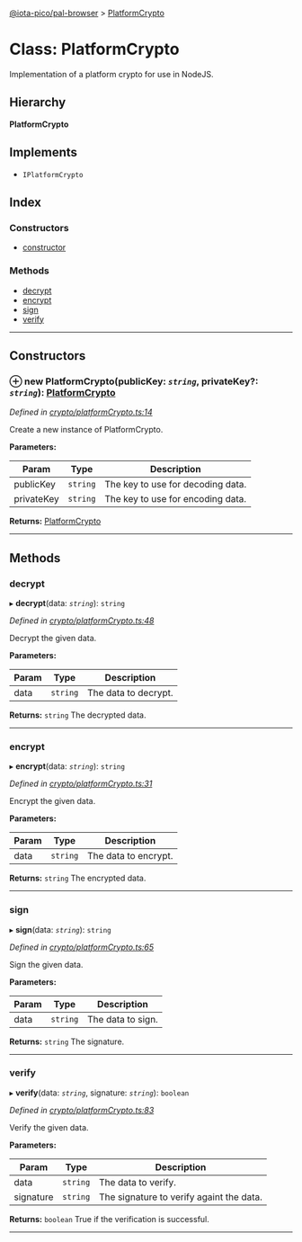 [@iota-pico/pal-browser](../README.md) > [PlatformCrypto](../classes/platformcrypto.md)

# Class: PlatformCrypto

Implementation of a platform crypto for use in NodeJS.

## Hierarchy

**PlatformCrypto**

## Implements

* `IPlatformCrypto`

## Index

### Constructors

* [constructor](platformcrypto.md#constructor)

### Methods

* [decrypt](platformcrypto.md#decrypt)
* [encrypt](platformcrypto.md#encrypt)
* [sign](platformcrypto.md#sign)
* [verify](platformcrypto.md#verify)

---

## Constructors

<a id="constructor"></a>

### ⊕ **new PlatformCrypto**(publicKey: *`string`*, privateKey?: *`string`*): [PlatformCrypto](platformcrypto.md)

*Defined in [crypto/platformCrypto.ts:14](https://github.com/iota-pico/pal-browser/blob/c77245a/src/crypto/platformCrypto.ts#L14)*

Create a new instance of PlatformCrypto.

**Parameters:**

| Param | Type | Description |
| ------ | ------ | ------ |
| publicKey | `string`   |  The key to use for decoding data. |
| privateKey | `string`   |  The key to use for encoding data. |

**Returns:** [PlatformCrypto](platformcrypto.md)

---

## Methods

<a id="decrypt"></a>

###  decrypt

▸ **decrypt**(data: *`string`*): `string`

*Defined in [crypto/platformCrypto.ts:48](https://github.com/iota-pico/pal-browser/blob/c77245a/src/crypto/platformCrypto.ts#L48)*

Decrypt the given data.

**Parameters:**

| Param | Type | Description |
| ------ | ------ | ------ |
| data | `string`   |  The data to decrypt. |

**Returns:** `string`
The decrypted data.

___

<a id="encrypt"></a>

###  encrypt

▸ **encrypt**(data: *`string`*): `string`

*Defined in [crypto/platformCrypto.ts:31](https://github.com/iota-pico/pal-browser/blob/c77245a/src/crypto/platformCrypto.ts#L31)*

Encrypt the given data.

**Parameters:**

| Param | Type | Description |
| ------ | ------ | ------ |
| data | `string`   |  The data to encrypt. |

**Returns:** `string`
The encrypted data.

___

<a id="sign"></a>

###  sign

▸ **sign**(data: *`string`*): `string`

*Defined in [crypto/platformCrypto.ts:65](https://github.com/iota-pico/pal-browser/blob/c77245a/src/crypto/platformCrypto.ts#L65)*

Sign the given data.

**Parameters:**

| Param | Type | Description |
| ------ | ------ | ------ |
| data | `string`   |  The data to sign. |

**Returns:** `string`
The signature.

___

<a id="verify"></a>

###  verify

▸ **verify**(data: *`string`*, signature: *`string`*): `boolean`

*Defined in [crypto/platformCrypto.ts:83](https://github.com/iota-pico/pal-browser/blob/c77245a/src/crypto/platformCrypto.ts#L83)*

Verify the given data.

**Parameters:**

| Param | Type | Description |
| ------ | ------ | ------ |
| data | `string`   |  The data to verify. |
| signature | `string`   |  The signature to verify againt the data. |

**Returns:** `boolean`
True if the verification is successful.

___


